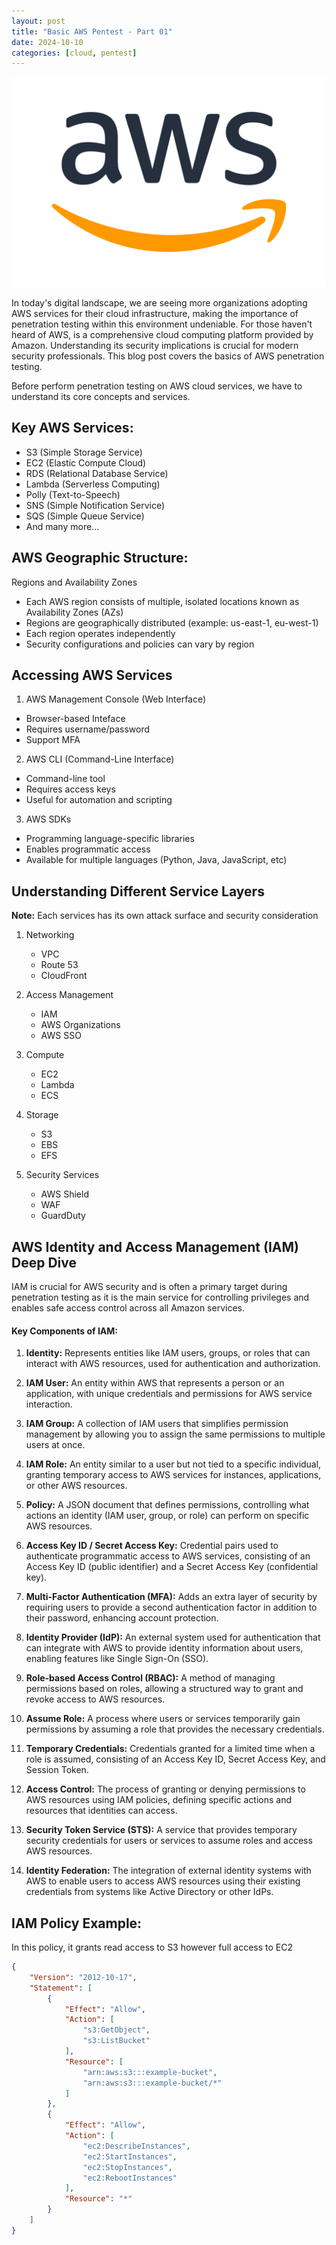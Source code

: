 ```yaml
---
layout: post
title: "Basic AWS Pentest - Part 01"
date: 2024-10-10
categories: [cloud, pentest]
---
```


![aws-logo](/images/2024-10-10/aws-logo.svg)

In today's digital landscape, we are seeing more organizations adopting AWS services for their cloud infrastructure, making the importance of penetration testing within this environment undeniable. For those haven't heard of AWS, is a comprehensive cloud computing platform provided by Amazon. Understanding its security implications is crucial for modern security professionals. This blog post covers the basics of AWS penetration testing.

Before perform penetration testing on AWS cloud services, we have to understand its core concepts and services. 

## Key AWS Services:
- S3 (Simple Storage Service)
- EC2 (Elastic Compute Cloud)
- RDS (Relational Database Service)
- Lambda (Serverless Computing)
- Polly (Text-to-Speech)
- SNS (Simple Notification Service)
- SQS (Simple Queue Service)
- And many more...

## AWS Geographic Structure:
Regions and Availability Zones
- Each AWS region consists of multiple, isolated locations known as Availability Zones (AZs)
- Regions are geographically distributed (example: us-east-1, eu-west-1)
- Each region operates independently
- Security configurations and policies can vary by region

## Accessing AWS Services
1. AWS Management Console (Web Interface)
- Browser-based Inteface
- Requires username/password
- Support MFA

2. AWS CLI (Command-Line Interface)
- Command-line tool
- Requires access keys
- Useful for automation and scripting

3. AWS SDKs
- Programming language-specific libraries
- Enables programmatic access
- Available for multiple languages (Python, Java, JavaScript, etc)

## Understanding Different Service Layers 
**Note:** Each services has its own attack surface and security consideration

1. Networking
    - VPC
    - Route 53
    - CloudFront

2. Access Management
    - IAM
    - AWS Organizations
    - AWS SSO

3. Compute 
    - EC2
    - Lambda
    - ECS

4. Storage
    - S3
    - EBS
    - EFS

5. Security Services
    - AWS Shield
    - WAF
    - GuardDuty


## AWS Identity and Access Management (IAM) Deep Dive

IAM is crucial for AWS security and is often a primary target during penetration testing as it is the  main service for controlling privileges and enables safe access control across all Amazon services.

#### Key Components of IAM:
1. **Identity:** Represents entities like IAM users, groups, or roles that can interact with AWS resources, used for authentication and authorization.

2. **IAM User:** An entity within AWS that represents a person or an application, with unique credentials and permissions for AWS service interaction.

3. **IAM Group:** A collection of IAM users that simplifies permission management by allowing you to assign the same permissions to multiple users at once.

4. **IAM Role:** An entity similar to a user but not tied to a specific individual, granting temporary access to AWS services for instances, applications, or other AWS resources.

5. **Policy:** A JSON document that defines permissions, controlling what actions an identity (IAM user, group, or role) can perform on specific AWS resources.

6. **Access Key ID / Secret Access Key:** Credential pairs used to authenticate programmatic access to AWS services, consisting of an Access Key ID (public identifier) and a Secret Access Key (confidential key).

7. **Multi-Factor Authentication (MFA):** Adds an extra layer of security by requiring users to provide a second authentication factor in addition to their password, enhancing account protection.

8. **Identity Provider (IdP):** An external system used for authentication that can integrate with AWS to provide identity information about users, enabling features like Single Sign-On (SSO).

9. **Role-based Access Control (RBAC):** A method of managing permissions based on roles, allowing a structured way to grant and revoke access to AWS resources.

10. **Assume Role:** A process where users or services temporarily gain permissions by assuming a role that provides the necessary credentials.

11. **Temporary Credentials:** Credentials granted for a limited time when a role is assumed, consisting of an Access Key ID, Secret Access Key, and Session Token.

12. **Access Control:** The process of granting or denying permissions to AWS resources using IAM policies, defining specific actions and resources that identities can access.

13. **Security Token Service (STS):** A service that provides temporary security credentials for users or services to assume roles and access AWS resources.

14. **Identity Federation:** The integration of external identity systems with AWS to enable users to access AWS resources using their existing credentials from systems like Active Directory or other IdPs.

## IAM Policy Example:

In this policy, it grants read access to S3 however full access to EC2

```json
{
    "Version": "2012-10-17",
    "Statement": [
        {
            "Effect": "Allow",
            "Action": [
                "s3:GetObject",
                "s3:ListBucket"
            ],
            "Resource": [
                "arn:aws:s3:::example-bucket",
                "arn:aws:s3:::example-bucket/*"
            ]
        },
        {
            "Effect": "Allow",
            "Action": [
                "ec2:DescribeInstances",
                "ec2:StartInstances",
                "ec2:StopInstances",
                "ec2:RebootInstances"
            ],
            "Resource": "*"
        }
    ]
}
```

